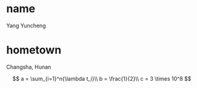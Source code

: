# name

Yang Yuncheng

# hometown

Changsha, Hunan


$$
a = \sum_{i=1}^n{\lambda t_i}\\
b = \frac{1}{2}\\
c = 3 \times 10^8
$$






